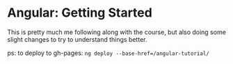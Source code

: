 # Angular: Getting Started

This is pretty much me following along with the course, but also doing some slight changes to try to understand things better.

ps: to deploy to gh-pages: `ng deploy --base-href=/angular-tutorial/`
